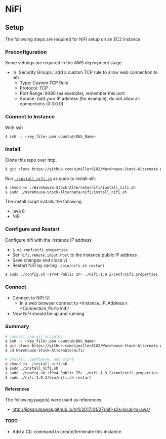 # NiFi

## Setup 

The following steps are required for NiFi setup on an EC2 instance

### Preconfiguration

Some settings are required in the AWS deployment stage.

* In 'Security Groups,' add a custom TCP rule to allow web connection to nifi
  * Type: Custom TCP Rule
  * Protocol: TCP
  * Port Range: 8080 (as example), remember this port
  * Source: Add your IP address (for example); do not allow all connections (0.0.0.0)

### Connect to Instance

With ssh

```bash
$ ssh -i <key_file>.pem ubuntu@<DNS_Name>
```

### Install

Clone this repo over http.

```bash
$ git clone https://github.com/sjmiller8182/Warehouse-Stock-Alternate.git
```

Run [`./install_nifi.sh`](./install_nifi.sh) as sudo to install nifi.

```bash
$ chmod +x ./Warehouse-Stock-Alternate/nifi/install_nifi.sh
$ sudo ./Warehouse-Stock-Alternate/nifi/install_nifi.sh
```
The install script installs the following

* java 8
* NiFi

### Configure and Restart

Configure nifi with the instance IP address

* `$ vi conf/nifi.properties`
* Set `nifi.remote.input.host` to the instance public IP address
* Save changes and close vi
* Restart NiFi by calling `./bin/nifi.sh restart`

```bash
$ sudo ./config.sh <IPv4 Public IP> ./nifi-1.9.2/conf/nifi.properties
```
### Connect

* Connect to NiFi UI
  * In a web browser connect to <Instance_IP_Address>:<Connection_Port>/nifi/
* Now NiFi should be up and running

### Summary

```bash
# connect and git scriptes
$ ssh -i <key_file>.pem ubuntu@<DNS_Name>
$ git clone https://github.com/sjmiller8182/Warehouse-Stock-Alternate.git
$ cd Warehouse-Stock-Alternate/nifi/

# install, configure, and start
$ chmod +x ./install_nifi.sh
$ sudo ./install_nifi.sh
$ sudo ./config.sh <IPv4 Public IP> ./nifi-1.9.2/conf/nifi.properties
$ sudo ./nifi-1.9.2/bin/nifi.sh restart
```

#### References

The following page(s) were used as references:

* http://ijokarumawak.github.io/nifi/2017/01/27/nifi-s2s-local-to-aws/

#### TODO

* Add a CLI command to create/terminate this instance
